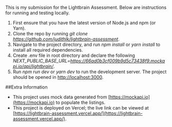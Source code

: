 This is my submission for the Lightbrain Assessment. Below are instructions for running and testing locally. 

1. First ensure that you have the latest version of Node.js and npm (or Yarn).
2. Clone the repo by running *git clone https://github.com/judithlk/lightbrain-assessment*.
3. Navigate to the project directory, and run *npm install* or *yarn install* to install all required dependencies.
4. Create .env file in root directory and declare the following *NEXT_PUBLIC_BASE_URL=https://66ad0b3cf009b9d5c73438f9.mockapi.io/api/lightbrain/*.
5. Run *npm run dev* or *yarn dev* to run the development server. The project should be opened in [http://localhost:3000](http://localhost:3000).

##Extra Information
- This project uses mock data generated from [https://mockapi.io](https://mockapi.io) to populate the listings. 
- This project is deployed on Vercel; the live link can be viewed at [https://lightbrain-assessment.vercel.app/](https://lightbrain-assessment.vercel.app/).
